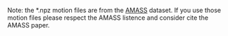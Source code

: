 Note: the *.npz motion files are from the [AMASS](https://amass.is.tue.mpg.de/) dataset. If you use those motion files please respect the AMASS listence and consider cite the AMASS paper.
